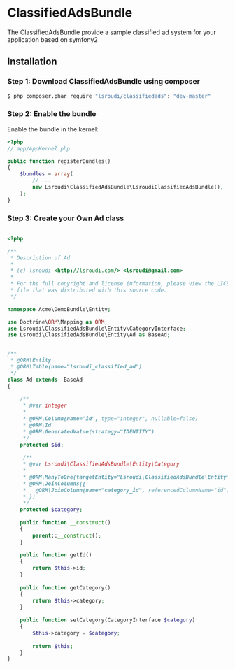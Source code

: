 ClassifiedAdsBundle
=================================

The ClassifiedAdsBundle provide a sample classified ad system for your application based on symfony2

## Installation
### Step 1: Download ClassifiedAdsBundle using composer

``` bash
$ php composer.phar require "lsroudi/classifiedads": "dev-master"
```

### Step 2: Enable the bundle

Enable the bundle in the kernel:

``` php
<?php
// app/AppKernel.php

public function registerBundles()
{
    $bundles = array(
        // ...
        new Lsroudi\ClassifiedAdsBundle\LsroudiClassifiedAdsBundle(),
    );
}
```

### Step 3: Create your Own Ad class

``` php

<?php

/**
 * Description of Ad
 *
 * (c) lsroudi <http://lsroudi.com/> <lsroudi@gmail.com>
 * 
 * For the full copyright and license information, please view the LICENSE
 * file that was distributed with this source code.
 */

namespace Acme\DemoBundle\Entity;

use Doctrine\ORM\Mapping as ORM;
use Lsroudi\ClassifiedAdsBundle\Entity\CategoryInterface;
use Lsroudi\ClassifiedAdsBundle\Entity\Ad as BaseAd;


/**
 * @ORM\Entity
 * @ORM\Table(name="lsroudi_classified_ad")
 */
class Ad extends  BaseAd
{
     
    /**
     * @var integer
     *
     * @ORM\Column(name="id", type="integer", nullable=false)
     * @ORM\Id
     * @ORM\GeneratedValue(strategy="IDENTITY")
     */
    protected $id;
    
     /**
     * @var Lsroudi\ClassifiedAdsBundle\Entity\Category
     *
     * @ORM\ManyToOne(targetEntity="Lsroudi\ClassifiedAdsBundle\Entity\Category")
     * @ORM\JoinColumns({
     *   @ORM\JoinColumn(name="category_id", referencedColumnName="id")
     * })
     */
    protected $category;
    
    public function __construct()
    {
        parent::__construct();       
    }
       
    public function getId()
    {
        return $this->id;
    }
    
    public function getCategory()
    {
        return $this->category;
    }
    
    public function setCategory(CategoryInterface $category)
    {
        $this->category = $category;
        
        return $this;
    }   
}
```
